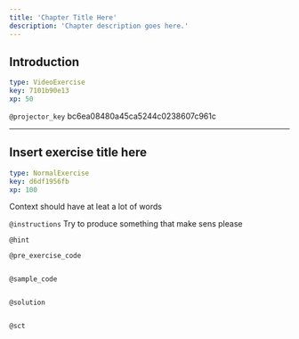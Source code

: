 ```yaml
---
title: 'Chapter Title Here'
description: 'Chapter description goes here.'
---
```


## Introduction

```yaml
type: VideoExercise
key: 7101b90e13
xp: 50
```

`@projector_key`
bc6ea08480a45ca5244c0238607c961c

---

## Insert exercise title here

```yaml
type: NormalExercise
key: d6df1956fb
xp: 100
```

Context should have at leat a lot of words

`@instructions`
Try to produce something that make sens please

`@hint`


`@pre_exercise_code`
```{r}

```

`@sample_code`
```{r}

```

`@solution`
```{r}

```

`@sct`
```{r}

```
